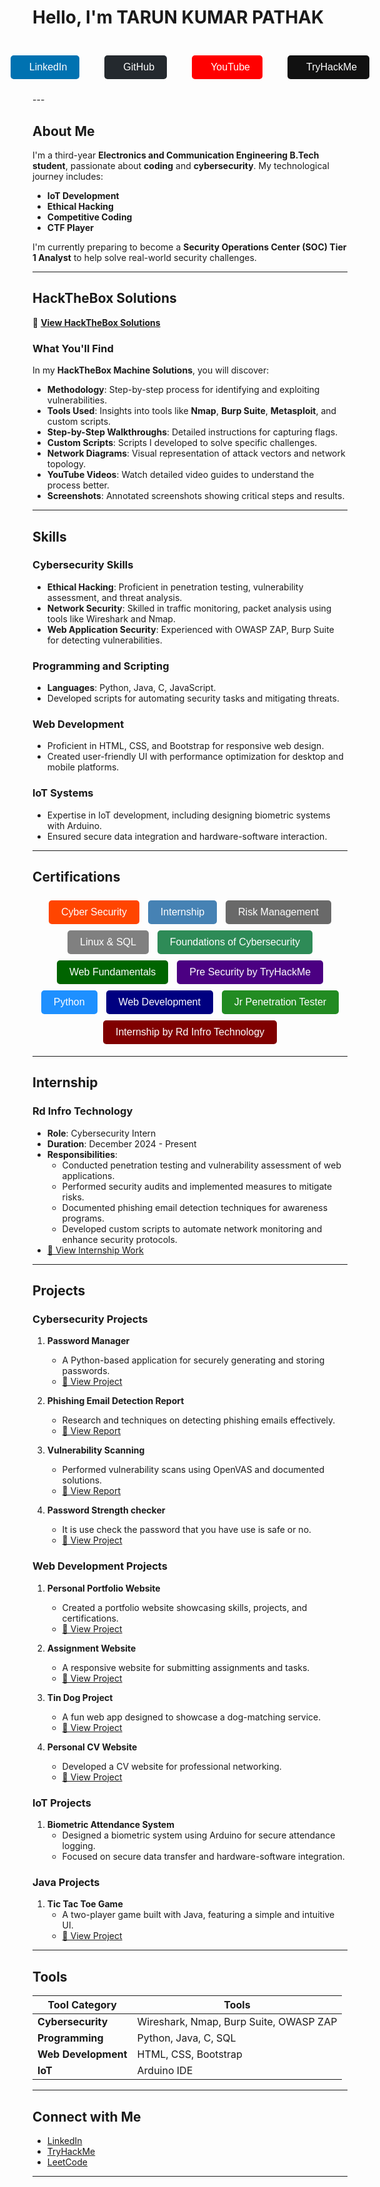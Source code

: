 <link href="https://cdnjs.cloudflare.com/ajax/libs/font-awesome/5.15.4/css/all.min.css" rel="stylesheet">


# Hello, I'm TARUN KUMAR PATHAK

<div style="display: flex; justify-content: center; align-items: center; gap: 20px; margin-top: 20px;">

  <!-- LinkedIn Button -->
  <a href="https://www.linkedin.com/in/tarun-kumar-pathak/" target="_blank" 
     style="text-decoration: none; margin: 10px;">
    <button style="background-color: #0072b1; color: white; border: none; padding: 10px 20px; 
                   margin: 10px; border-radius: 5px; font-size: 16px; cursor: pointer; 
                   display: flex; align-items: center; gap: 10px;"
            onmouseover="this.style.opacity='0.8'" 
            onmouseout="this.style.opacity='1'">
      <i class="fab fa-linkedin" style="font-size: 20px;"></i> LinkedIn
    </button>
  </a>

  <!-- GitHub Button -->
  <a href="https://github.com/tarunkumar910" target="_blank" 
     style="text-decoration: none; margin: 10px;">
    <button style="background-color: #24292e; color: white; border: none; padding: 10px 20px; 
                   margin: 10px; border-radius: 5px; font-size: 16px; cursor: pointer; 
                   display: flex; align-items: center; gap: 10px;"
            onmouseover="this.style.opacity='0.8'" 
            onmouseout="this.style.opacity='1'">
      <i class="fab fa-github" style="font-size: 20px;"></i> GitHub
    </button>
  </a>

  <!-- YouTube Button -->
  <a href="https://www.youtube.com/@limitlessjourney910" target="_blank" 
     style="text-decoration: none; margin: 10px;">
    <button style="background-color: #FF0000; color: white; border: none; padding: 10px 20px; 
                   margin: 10px; border-radius: 5px; font-size: 16px; cursor: pointer; 
                   display: flex; align-items: center; gap: 10px;"
            onmouseover="this.style.opacity='0.8'" 
            onmouseout="this.style.opacity='1'">
      <i class="fab fa-youtube" style="font-size: 20px;"></i> YouTube
    </button>
  </a>

  <!-- TryHackMe Button -->
  <a href="https://tryhackme.com/r/p/tarunkumar910" target="_blank" 
     style="text-decoration: none; margin: 10px;">
    <button style="background-color: #111; color: white; border: none; padding: 10px 20px; 
                   margin: 10px; border-radius: 5px; font-size: 16px; cursor: pointer; 
                   display: flex; align-items: center; gap: 10px;"
            onmouseover="this.style.opacity='0.8'" 
            onmouseout="this.style.opacity='1'">
      <i class="fas fa-mask" style="font-size: 20px;"></i> TryHackMe
    </button>
  </a>

</div>
---

## About Me

I'm a third-year **Electronics and Communication Engineering B.Tech student**, passionate about **coding** and **cybersecurity**. My technological journey includes:

- **IoT Development**
- **Ethical Hacking**
- **Competitive Coding**
- **CTF Player**

I'm currently preparing to become a **Security Operations Center (SOC) Tier 1 Analyst** to help solve real-world security challenges.

---

## HackTheBox Solutions

🔗 **[View HackTheBox Solutions](dashboard.md)**

### What You'll Find

In my **HackTheBox Machine Solutions**, you will discover:

- **Methodology**: Step-by-step process for identifying and exploiting vulnerabilities.
- **Tools Used**: Insights into tools like **Nmap**, **Burp Suite**, **Metasploit**, and custom scripts.
- **Step-by-Step Walkthroughs**: Detailed instructions for capturing flags.
- **Custom Scripts**: Scripts I developed to solve specific challenges.
- **Network Diagrams**: Visual representation of attack vectors and network topology.
- **YouTube Videos**: Watch detailed video guides to understand the process better.
- **Screenshots**: Annotated screenshots showing critical steps and results.


  
---

## Skills

### Cybersecurity Skills

- **Ethical Hacking**: Proficient in penetration testing, vulnerability assessment, and threat analysis.
- **Network Security**: Skilled in traffic monitoring, packet analysis using tools like Wireshark and Nmap.
- **Web Application Security**: Experienced with OWASP ZAP, Burp Suite for detecting vulnerabilities.

### Programming and Scripting

- **Languages**: Python, Java, C, JavaScript.
- Developed scripts for automating security tasks and mitigating threats.

### Web Development

- Proficient in HTML, CSS, and Bootstrap for responsive web design.
- Created user-friendly UI with performance optimization for desktop and mobile platforms.

### IoT Systems

- Expertise in IoT development, including designing biometric systems with Arduino.
- Ensured secure data integration and hardware-software interaction.

---

## Certifications

<div style="text-align: center; margin-top: 20px;">

  <!-- Cyber Security -->
  <a href="https://cit2.internshipstudio.com/certificates/validate_certificate.php?verify=ISETHT103046" target="_blank" style="text-decoration: none; display: inline-block; margin: 5px;">
    <button onmouseover="this.style.opacity='0.8'" onmouseout="this.style.opacity='1'" style="background-color: #FF4500; color: white; border: none; padding: 10px 20px; border-radius: 5px; font-size: 16px; cursor: pointer;">
      Cyber Security
    </button>
  </a>

  <!-- Internship -->
  <a href="https://cit2.internshipstudio.com/certificates/validate_certificate.php?verify=ISETHI103046" target="_blank" style="text-decoration: none; display: inline-block; margin: 5px;">
    <button onmouseover="this.style.opacity='0.8'" onmouseout="this.style.opacity='1'" style="background-color: #4682B4; color: white; border: none; padding: 10px 20px; border-radius: 5px; font-size: 16px; cursor: pointer;">
      Internship
    </button>
  </a>

  <!-- Risk Management -->
  <a href="https://www.coursera.org/account/accomplishments/verify/36AJC7S2JA57" target="_blank" style="text-decoration: none; display: inline-block; margin: 5px;">
    <button onmouseover="this.style.opacity='0.8'" onmouseout="this.style.opacity='1'" style="background-color: #696969; color: white; border: none; padding: 10px 20px; border-radius: 5px; font-size: 16px; cursor: pointer;">
      Risk Management
    </button>
  </a>

  <!-- Linux & SQL -->
  <a href="https://www.coursera.org/account/accomplishments/verify/1JZ3FD5ZOVBA" target="_blank" style="text-decoration: none; display: inline-block; margin: 5px;">
    <button onmouseover="this.style.opacity='0.8'" onmouseout="this.style.opacity='1'" style="background-color: #808080; color: white; border: none; padding: 10px 20px; border-radius: 5px; font-size: 16px; cursor: pointer;">
      Linux & SQL
    </button>
  </a>

  <!-- Foundations of Cybersecurity -->
  <a href="https://www.coursera.org/account/accomplishments/verify/B506671WRWX4" target="_blank" style="text-decoration: none; display: inline-block; margin: 5px;">
    <button onmouseover="this.style.opacity='0.8'" onmouseout="this.style.opacity='1'" style="background-color: #2E8B57; color: white; border: none; padding: 10px 20px; border-radius: 5px; font-size: 16px; cursor: pointer;">
      Foundations of Cybersecurity
    </button>
  </a>

  <!-- Web Fundamentals -->
  <a href="https://tryhackme-certificates.s3-eu-west-1.amazonaws.com/THM-SE9TRGWNI4.pdf" target="_blank" style="text-decoration: none; display: inline-block; margin: 5px;">
    <button onmouseover="this.style.opacity='0.8'" onmouseout="this.style.opacity='1'" style="background-color: #006400; color: white; border: none; padding: 10px 20px; border-radius: 5px; font-size: 16px; cursor: pointer;">
      Web Fundamentals
    </button>
  </a>

  <!-- Pre Security by TryHackMe -->
  <a href="https://tryhackme-certificates.s3-eu-west-1.amazonaws.com/THM-C2G2ZXOENZ.png" target="_blank" style="text-decoration: none; display: inline-block; margin: 5px;">
    <button onmouseover="this.style.opacity='0.8'" onmouseout="this.style.opacity='1'" style="background-color: #4B0082; color: white; border: none; padding: 10px 20px; border-radius: 5px; font-size: 16px; cursor: pointer;">
      Pre Security by TryHackMe
    </button>
  </a>

  <!-- Python -->
  <a href="https://www.udemy.com/certificate/UC-17a06d36-a8ca-415b-831e-e77a586a0b33/" target="_blank" style="text-decoration: none; display: inline-block; margin: 5px;">
    <button onmouseover="this.style.opacity='0.8'" onmouseout="this.style.opacity='1'" style="background-color: #1E90FF; color: white; border: none; padding: 10px 20px; border-radius: 5px; font-size: 16px; cursor: pointer;">
      Python
    </button>
  </a>

  <!-- Web Development -->
  <a href="https://www.udemy.com/certificate/UC-53aacb89-3dfd-4d80-bed1-3db59eda547b/" target="_blank" style="text-decoration: none; display: inline-block; margin: 5px;">
    <button onmouseover="this.style.opacity='0.8'" onmouseout="this.style.opacity='1'" style="background-color: #000080; color: white; border: none; padding: 10px 20px; border-radius: 5px; font-size: 16px; cursor: pointer;">
      Web Development
    </button>
  </a>

  <!-- Jr Penetration Tester -->
  <a href="https://tryhackme-certificates.s3-eu-west-1.amazonaws.com/THM-SH6LXAN6U5.pdf" target="_blank" style="text-decoration: none; display: inline-block; margin: 5px;">
    <button onmouseover="this.style.opacity='0.8'" onmouseout="this.style.opacity='1'" style="background-color: #228B22; color: white; border: none; padding: 10px 20px; border-radius: 5px; font-size: 16px; cursor: pointer;">
      Jr Penetration Tester
    </button>
  </a>

  <!-- Internship by Rd Infro Technology -->
  <a href="https://github.com/tarunkumar910/RD_INFRO_TECHNOLOGY/blob/main/Attachment/CYBER%20SECURITY.png" target="_blank" style="text-decoration: none; display: inline-block; margin: 5px;">
    <button onmouseover="this.style.opacity='0.8'" onmouseout="this.style.opacity='1'" style="background-color: #800000; color: white; border: none; padding: 10px 20px; border-radius: 5px; font-size: 16px; cursor: pointer;">
      Internship by Rd Infro Technology
    </button>
  </a>
</div>



---

## Internship

### Rd Infro Technology  
- **Role**: Cybersecurity Intern  
- **Duration**: December 2024 - Present  
- **Responsibilities**:  
  - Conducted penetration testing and vulnerability assessment of web applications.  
  - Performed security audits and implemented measures to mitigate risks.  
  - Documented phishing email detection techniques for awareness programs.  
  - Developed custom scripts to automate network monitoring and enhance security protocols.  
- [🔗 View Internship Work](https://github.com/tarunkumar910/RD_INFRO_TECHNOLOGY)

---






## Projects

### Cybersecurity Projects

1. **Password Manager**  
   - A Python-based application for securely generating and storing passwords.  
   - [🔗 View Project](https://github.com/tarunkumar910/RD_INFRO_TECHNOLOGY/tree/main/Password%20manager%20Guide)

2. **Phishing Email Detection Report**  
   - Research and techniques on detecting phishing emails effectively.  
   - [🔗 View Report](https://github.com/tarunkumar910/RD_INFRO_TECHNOLOGY/blob/main/Phishing%20Awareness/Phishing%20Campingn/SIMULATED%20PHISHING%20CAMPAIGN%20REPORT.pdf)

3. **Vulnerability Scanning**  
   - Performed vulnerability scans using OpenVAS and documented solutions.
   - [🔗 View Report](https://github.com/tarunkumar910/RD_INFRO_TECHNOLOGY/blob/main/Open%20VAS/report-002ed79e-c41f-4d81-9d29-f0329fbb1462.pdf)
     
4. **Password Strength checker**  
   - It is use check the password that you have use is safe or no.
   - [🔗 View Project]( https://github.com/tarunkumar910/password_strength_checker)
  
     


### Web Development Projects

1. **Personal Portfolio Website**  
   - Created a portfolio website showcasing skills, projects, and certifications.  
   - [🔗 View Project](https://tarunkumar910.github.io/personal/)

2. **Assignment Website**  
   - A responsive website for submitting assignments and tasks.  
   - [🔗 View Project](https://tarunkumar910.github.io/Assignment/)

3. **Tin Dog Project**  
   - A fun web app designed to showcase a dog-matching service.  
   - [🔗 View Project](https://tarunkumar910.github.io/tin-dog-project/)

4. **Personal CV Website**  
   - Developed a CV website for professional networking.  
   - [🔗 View Project](https://tarunkumar910.github.io/cv/)



### IoT Projects

1. **Biometric Attendance System**  
   - Designed a biometric system using Arduino for secure attendance logging.  
   - Focused on secure data transfer and hardware-software integration.



### Java Projects

1. **Tic Tac Toe Game**  
   - A two-player game built with Java, featuring a simple and intuitive UI.  
   - [🔗 View Project](https://github.com/tarunkumar910/tic_tac_to_game)

---

## Tools

| Tool Category       | Tools                                                                 |
|---------------------|----------------------------------------------------------------------|
| **Cybersecurity**   | Wireshark, Nmap, Burp Suite, OWASP ZAP                               |
| **Programming**     | Python, Java, C, SQL                                        |
| **Web Development** | HTML, CSS, Bootstrap                                                |
| **IoT**             | Arduino IDE                                                        |

---

## Connect with Me

- [LinkedIn](https://www.linkedin.com/in/tarun-kumar-pathak/)
- [TryHackMe](https://tryhackme.com/r/p/tarunkumar910)
- [LeetCode](https://leetcode.com/u/tarunkumar910/)

---
